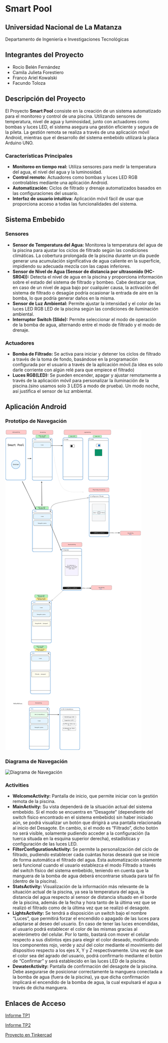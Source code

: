 # Smart Pool

## Universidad Nacional de La Matanza

Departamento de Ingeniería e Investigaciones Tecnológicas

## Integrantes del Proyecto

- Rocío Belén Fernández
- Camila Julieta Forestiero
- Franco Ariel Kowalski
- Facundo Toloza

## Descripción del Proyecto

El Proyecto **Smart Pool** consiste en la creación de un sistema automatizado para el monitoreo y control de una piscina. Utilizando sensores de temperatura, nivel de agua y luminosidad, junto con actuadores como bombas y luces LED, el sistema asegura una gestión eficiente y segura de la pileta. La gestión remota se realiza a través de una aplicación móvil Android, mientras que el desarrollo del sistema embebido utilizará la placa Arduino UNO.

### Características Principales

- **Monitoreo en tiempo real:** Utiliza sensores para medir la temperatura del agua, el nivel del agua y la luminosidad.
- **Control remoto:** Actuadores como bombas y luces LED RGB controlables mediante una aplicación Android.
- **Automatización:** Ciclos de filtrado y drenaje automatizados basados en las configuraciones del usuario.
- **Interfaz de usuario intuitiva:** Aplicación móvil fácil de usar que proporciona acceso a todas las funcionalidades del sistema.

## Sistema Embebido

### Sensores

- **Sensor de Temperatura del Agua:** Monitorea la temperatura del agua de la piscina para ajustar los ciclos de filtrado según las condiciones climáticas. La cobertura prolongada de la piscina durante un día puede generar una acumulación significativa de agua caliente en la superficie, impidiendo su adecuada mezcla con las capas inferiores.
- **Sensor de Nivel de Agua (Sensor de distancia por ultrasonido (HC-SR04)):** Detecta el nivel de agua en la piscina y proporciona información sobre el estado del sistema de filtrado y bombeo. Cabe destacar que, en caso de un nivel de agua bajo por cualquier causa, la activación del sistema de filtrado o desagüe podría ocasionar la entrada de aire en la bomba, lo que podría generar daños en la misma.
- **Sensor de Luz Ambiental:** Permite ajustar la intensidad y el color de las luces LED RGB LED de la piscina según las condiciones de iluminación ambiental.
- **Interruptor Switch (Slide):** Permite seleccionar el modo de operación de la bomba de agua, alternando entre el modo de filtrado y el modo de drenaje.

### Actuadores

- **Bomba de Filtrado:** Se activa para iniciar y detener los ciclos de filtrado a través de la toma de fondo, basándose en la programación configurada por el usuario a través de la aplicación móvil.(la idea es solo darle corriente con algún relé para que empiece el filtrado)
- **Luces RGB(LED):** Se pueden encender, apagar y ajustar remotamente a través de la aplicación móvil para personalizar la iluminación de la piscina.(sino usamos solo 3 LEDS a modo de prueba). Un modo noche, así justifica el sensor de luz ambiental.

## Aplicación Android

### Prototipo de Navegación

![Prototipo de Navegación](Diagrama_prototipo_navegacion.png)

### Diagrama de Navegación

![Diagrama de Navegación](Diagrama_Navegacion.jpg)

### Activities

- **WelcomeActivity:** Pantalla de inicio, que permite iniciar con la gestión remota de la piscina.
- **MainActivity:** Su vista dependerá de la situación actual del sistema embebido. Si el modo se encuentra en “Desagote” (dependiente del switch físico encontrado en el sistema embebido) sin haber iniciado aún, se podrá visualizar un botón que dirigirá a una pantalla relacionada al inicio del Desagote. En cambio, si el modo es “Filtrado”, dicho botón no será visible, solamente pudiendo acceder a la configuración (la tuerca situada en la esquina superior derecha), estadísticas y configuración de las luces LED.
- **FilterConfigurationActivity:** Se permite la personalización del ciclo de filtrado, pudiendo establecer cada cuántas horas deseará que se inicie de forma automática el filtrado del agua. Esta automatización solamente será funcional cuando el usuario establezca el modo Filtrado a través del switch físico del sistema embebido, teniendo en cuenta que la manguera de la bomba de agua deberá encontrarse situada para tal fin (dentro de la piscina).
- **StatsActivity:** Visualización de la información más relevante de la situación actual de la piscina, ya sea la temperatura del agua, la distancia del agua respecto al sensor de distancia situado en el borde de la piscina, además de la fecha y hora tanto de la última vez que se realizó el filtrado como de la última vez que se realizó el desagote.
- **LightsActivity:** Se tendrá a disposición un switch bajo el nombre “Luces”, que permitirá forzar el encendido o apagado de las luces para adaptarse al deseo del usuario. En caso de tener las luces encendidas, el usuario podrá establecer el color de las mismas gracias al acelerómetro del celular. Por lo tanto, bastará con mover el celular respecto a sus distintos ejes para elegir el color deseado, modificando los componentes rojo, verde y azul del color mediante el movimiento del dispositivo respecto a los ejes X, Y y Z respectivamente. Una vez de que el color sea del agrado del usuario, podrá confirmarlo mediante el botón de “Confirmar” y será establecido en las luces LED de la piscina.
- **DewaterActivity:** Pantalla de confirmación del desagote de la piscina. Debe asegurarse de posicionar correctamente la manguera conectada a la bomba de agua (fuera de la piscina), ya que dicha confirmación implicará el encendido de la bomba de agua, la cual expulsará el agua a través de dicha manguera.

## Enlaces de Acceso

[Informe TP1](TP1_Lunes_3.pdf)

[Informe TP2](TP2_Lunes_3.pdf)

[Proyecto en Tinkercad](https://www.tinkercad.com/things/5F3eic6dEa0-smart-pool?sharecode=aoe_hmcSV0sjEGT4X_fzpzt_i47zsqm5JbVrOVHj2Xw)